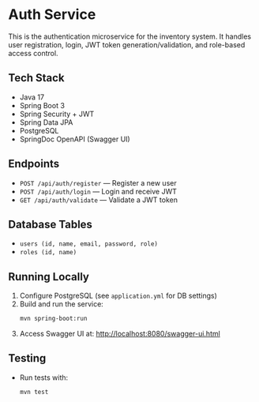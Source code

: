 # Auth Service

This is the authentication microservice for the inventory system. It handles user registration, login, JWT token generation/validation, and role-based access control.

## Tech Stack
- Java 17
- Spring Boot 3
- Spring Security + JWT
- Spring Data JPA
- PostgreSQL
- SpringDoc OpenAPI (Swagger UI)

## Endpoints
- `POST /api/auth/register` — Register a new user
- `POST /api/auth/login` — Login and receive JWT
- `GET /api/auth/validate` — Validate a JWT token

## Database Tables
- `users (id, name, email, password, role)`
- `roles (id, name)`

## Running Locally
1. Configure PostgreSQL (see `application.yml` for DB settings)
2. Build and run the service:
   ```bash
   mvn spring-boot:run
   ```
3. Access Swagger UI at: [http://localhost:8080/swagger-ui.html](http://localhost:8080/swagger-ui.html)

## Testing
- Run tests with:
  ```bash
  mvn test
  ``` 